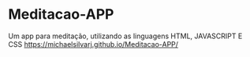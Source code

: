 # Meditacao-APP
Um app para meditação, utilizando as linguagens HTML, JAVASCRIPT E CSS
https://michaelsilvarj.github.io/Meditacao-APP/
